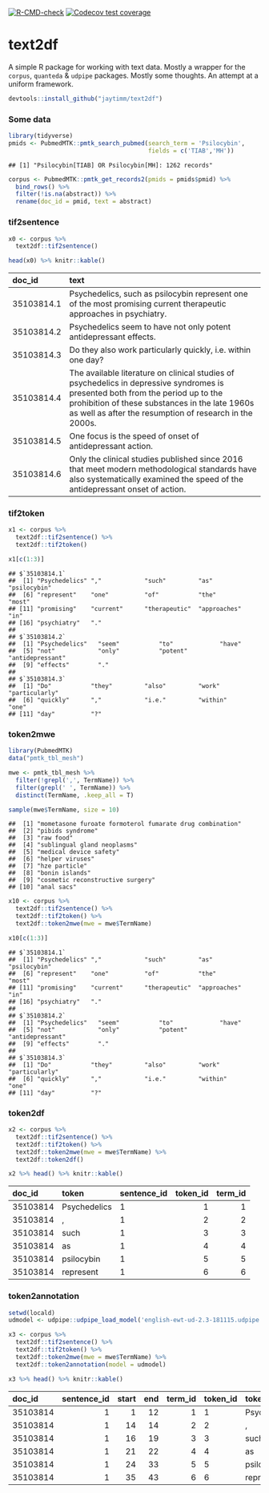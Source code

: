 <!-- badges: start -->

[![R-CMD-check](https://github.com/jaytimm/text2df/workflows/R-CMD-check/badge.svg)](https://github.com/jaytimm/text2df/actions)
[![Codecov test
coverage](https://codecov.io/gh/jaytimm/text2df/branch/master/graph/badge.svg)](https://codecov.io/gh/jaytimm/text2df?branch=master)
<!-- badges: end -->

# text2df

A simple R package for working with text data. Mostly a wrapper for the
`corpus`, `quanteda` & `udpipe` packages. Mostly some thoughts. An
attempt at a uniform framework.

``` r
devtools::install_github("jaytimm/text2df")
```

### Some data

``` r
library(tidyverse)
pmids <- PubmedMTK::pmtk_search_pubmed(search_term = 'Psilocybin', 
                                       fields = c('TIAB','MH'))
```

    ## [1] "Psilocybin[TIAB] OR Psilocybin[MH]: 1262 records"

``` r
corpus <- PubmedMTK::pmtk_get_records2(pmids = pmids$pmid) %>%
  bind_rows() %>%
  filter(!is.na(abstract)) %>%
  rename(doc_id = pmid, text = abstract)
```

### tif2sentence

``` r
x0 <- corpus %>% 
  text2df::tif2sentence()

head(x0) %>% knitr::kable()
```

| doc_id     | text                                                                                                                                                                                                                                         |
|:-----------|:---------------------------------------------------------------------------------------------------------------------------------------------------------------------------------------------------------------------------------------------|
| 35103814.1 | Psychedelics, such as psilocybin represent one of the most promising current therapeutic approaches in psychiatry.                                                                                                                           |
| 35103814.2 | Psychedelics seem to have not only potent antidepressant effects.                                                                                                                                                                            |
| 35103814.3 | Do they also work particularly quickly, i.e. within one day?                                                                                                                                                                                 |
| 35103814.4 | The available literature on clinical studies of psychedelics in depressive syndromes is presented both from the period up to the prohibition of these substances in the late 1960s as well as after the resumption of research in the 2000s. |
| 35103814.5 | One focus is the speed of onset of antidepressant action.                                                                                                                                                                                    |
| 35103814.6 | Only the clinical studies published since 2016 that meet modern methodological standards have also systematically examined the speed of the antidepressant onset of action.                                                                  |

### tif2token

``` r
x1 <- corpus %>% 
  text2df::tif2sentence() %>%
  text2df::tif2token()

x1[c(1:3)]
```

    ## $`35103814.1`
    ##  [1] "Psychedelics" ","            "such"         "as"           "psilocybin"  
    ##  [6] "represent"    "one"          "of"           "the"          "most"        
    ## [11] "promising"    "current"      "therapeutic"  "approaches"   "in"          
    ## [16] "psychiatry"   "."           
    ## 
    ## $`35103814.2`
    ##  [1] "Psychedelics"   "seem"           "to"             "have"          
    ##  [5] "not"            "only"           "potent"         "antidepressant"
    ##  [9] "effects"        "."             
    ## 
    ## $`35103814.3`
    ##  [1] "Do"           "they"         "also"         "work"         "particularly"
    ##  [6] "quickly"      ","            "i.e."         "within"       "one"         
    ## [11] "day"          "?"

### token2mwe

``` r
library(PubmedMTK)
data("pmtk_tbl_mesh")

mwe <- pmtk_tbl_mesh %>%
  filter(!grepl(',', TermName)) %>%
  filter(grepl(' ', TermName)) %>%
  distinct(TermName, .keep_all = T) 

sample(mwe$TermName, size = 10)
```

    ##  [1] "mometasone furoate formoterol fumarate drug combination"
    ##  [2] "pibids syndrome"                                        
    ##  [3] "raw food"                                               
    ##  [4] "sublingual gland neoplasms"                             
    ##  [5] "medical device safety"                                  
    ##  [6] "helper viruses"                                         
    ##  [7] "hze particle"                                           
    ##  [8] "bonin islands"                                          
    ##  [9] "cosmetic reconstructive surgery"                        
    ## [10] "anal sacs"

``` r
x10 <- corpus %>% 
  text2df::tif2sentence() %>%
  text2df::tif2token() %>%
  text2df::token2mwe(mwe = mwe$TermName)

x10[c(1:3)]
```

    ## $`35103814.1`
    ##  [1] "Psychedelics" ","            "such"         "as"           "psilocybin"  
    ##  [6] "represent"    "one"          "of"           "the"          "most"        
    ## [11] "promising"    "current"      "therapeutic"  "approaches"   "in"          
    ## [16] "psychiatry"   "."           
    ## 
    ## $`35103814.2`
    ##  [1] "Psychedelics"   "seem"           "to"             "have"          
    ##  [5] "not"            "only"           "potent"         "antidepressant"
    ##  [9] "effects"        "."             
    ## 
    ## $`35103814.3`
    ##  [1] "Do"           "they"         "also"         "work"         "particularly"
    ##  [6] "quickly"      ","            "i.e."         "within"       "one"         
    ## [11] "day"          "?"

### token2df

``` r
x2 <- corpus %>% 
  text2df::tif2sentence() %>%
  text2df::tif2token() %>%
  text2df::token2mwe(mwe = mwe$TermName) %>%
  text2df::token2df()

x2 %>% head() %>% knitr::kable()
```

| doc_id   | token        | sentence_id | token_id | term_id |
|:---------|:-------------|:------------|---------:|--------:|
| 35103814 | Psychedelics | 1           |        1 |       1 |
| 35103814 | ,            | 1           |        2 |       2 |
| 35103814 | such         | 1           |        3 |       3 |
| 35103814 | as           | 1           |        4 |       4 |
| 35103814 | psilocybin   | 1           |        5 |       5 |
| 35103814 | represent    | 1           |        6 |       6 |

### token2annotation

``` r
setwd(locald)
udmodel <- udpipe::udpipe_load_model('english-ewt-ud-2.3-181115.udpipe')

x3 <- corpus %>% 
  text2df::tif2sentence() %>%
  text2df::tif2token() %>%
  text2df::token2mwe(mwe = mwe$TermName) %>%
  text2df::token2annotation(model = udmodel)

x3 %>% head() %>% knitr::kable()
```

| doc_id   | sentence_id | start | end | term_id | token_id | token        | lemma       | upos  | xpos | feats                              |
|:---------|------------:|------:|----:|--------:|:---------|:-------------|:------------|:------|:-----|:-----------------------------------|
| 35103814 |           1 |     1 |  12 |       1 | 1        | Psychedelics | Psychedelic | NOUN  | NNS  | Number=Plur                        |
| 35103814 |           1 |    14 |  14 |       2 | 2        | ,            | ,           | PUNCT | ,    | NA                                 |
| 35103814 |           1 |    16 |  19 |       3 | 3        | such         | such        | ADJ   | JJ   | Degree=Pos                         |
| 35103814 |           1 |    21 |  22 |       4 | 4        | as           | as          | ADP   | IN   | NA                                 |
| 35103814 |           1 |    24 |  33 |       5 | 5        | psilocybin   | psilocybin  | NOUN  | NN   | Number=Sing                        |
| 35103814 |           1 |    35 |  43 |       6 | 6        | represent    | represent   | VERB  | VBD  | Mood=Ind\|Tense=Past\|VerbForm=Fin |
